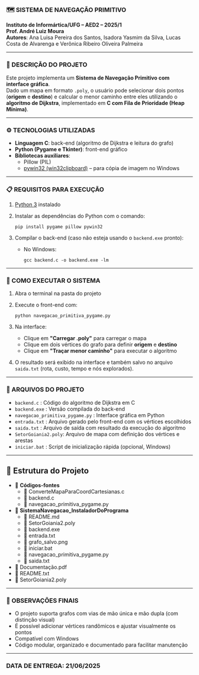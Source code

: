 ### 🗺️ SISTEMA DE NAVEGAÇÃO PRIMITIVO

**Instituto de Informártica/UFG – AED2 – 2025/1**  
**Prof. André Luiz Moura**  
**Autores**: Ana Luisa Pereira dos Santos, Isadora Yasmim da Silva, Lucas Costa de Alvarenga e Verônica Ribeiro Oliveira Palmeira

---

### 📝 DESCRIÇÃO DO PROJETO

Este projeto implementa um **Sistema de Navegação Primitivo com interface gráfica**.  
Dado um mapa em formato `.poly`, o usuário pode selecionar dois pontos (**origem** e **destino**) e calcular o menor caminho entre eles utilizando o **algoritmo de Dijkstra**, implementado em **C com Fila de Prioridade (Heap Mínima)**.


---

### ⚙️ TECNOLOGIAS UTILIZADAS

- **Linguagem C**: back-end (algoritmo de Dijkstra e leitura do grafo)
- **Python (Pygame e Tkinter)**: front-end gráfico
- **Bibliotecas auxiliares**:
  - Pillow (PIL)
  - [pywin32 (win32clipboard)](https://github.com/mhammond/pywin32) – para cópia de imagem no Windows

---

### 📋 REQUISITOS PARA EXECUÇÃO

1.  [Python 3](https://www.python.org/downloads/) instalado 
2. Instalar as dependências do Python com o comando:
   ```
   pip install pygame pillow pywin32
   ```

3. Compilar o back-end (caso não esteja usando o `backend.exe` pronto):
   - No Windows:
     ```
     gcc backend.c -o backend.exe -lm
     ```
---
### 👾 COMO EXECUTAR O SISTEMA

1. Abra o terminal na pasta do projeto  
2. Execute o front-end com:
   ```
   python navegacao_primitiva_pygame.py
   ```
3. Na interface:
   - Clique em **"Carregar .poly"** para carregar o mapa
   - Clique em dois vértices do grafo para definir **origem** e **destino**
   - Clique em **"Traçar menor caminho"** para executar o algoritmo

4. O resultado será exibido na interface e também salvo no arquivo `saida.txt` (rota, custo, tempo e nós explorados).

--------------------------------------------
### 📂 ARQUIVOS DO PROJETO
- `backend.c`         : Código do algoritmo de Dijkstra em C  
- `backend.exe`       : Versão compilada do back-end  
- `navegacao_primitiva_pygame.py` : Interface gráfica em Python  
- `entrada.txt`       : Arquivo gerado pelo front-end com os vértices escolhidos  
- `saida.txt`         : Arquivo de saída com resultado da execução do algoritmo  
- `SetorGoiania2.poly`: Arquivo de mapa com definição dos vértices e arestas  
- `iniciar.bat`       : Script de inicialização rápida (opcional, Windows)

---

<h2>📁 Estrutura do Projeto</h2>

<ul>
  <li>📁 <strong>Códigos-fontes</strong>
    <ul>
      <li>📄 ConverteMapaParaCoordCartesianas.c </li>
      <li>📄 backend.c</li>
      <li>📄 navegacao_primitiva_pygame.py</li>
    </ul>
  </li>
  <li>📁 <strong>SistemaNavegacao_InstaladorDoPrograma</strong>
    <ul>
      <li>📄 README.md</li>
      <li>📄 SetorGoiania2.poly</li>
      <li>📄 backend.exe</li>
      <li>📄 entrada.txt</li>
      <li>📄 grafo_salvo.png</li>
      <li>📄 iniciar.bat</li>
      <li>📄 navegacao_primitiva_pygame.py</li>
      <li>📄 saida.txt</li>
    </ul>
  </li>
  <li>📄 Documentação.pdf</li>
  <li>📄 README.txt</li>
  <li>📄 SetorGoiania2.poly</li>
</ul>

--------------------------------------------
### 🔎 OBSERVAÇÕES FINAIS
- O projeto suporta grafos com vias de mão única e mão dupla (com distinção visual)
- É possível adicionar vértices randômicos e ajustar visualmente os pontos
- Compatível com Windows 
- Código modular, organizado e documentado para facilitar manutenção

--------------------------------------------
### DATA DE ENTREGA: 21/06/2025
